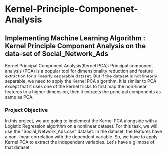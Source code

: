 # Kernel-Principle-Componenet-Analysis
## Implementing Machine Learning Algorithm : Kernel Principle Component Analysis on the data-set of Social_Network_Ads
Kernel Principal Component Analysis(Kernel PCA): Principal component analysis (PCA) is a popular tool for dimensionality reduction and feature extraction for a linearly separable dataset. But if the dataset is not linearly separable, we need to apply the Kernel PCA algorithm. It is similar to PCA except that it uses one of the kernel tricks to first map the non-linear features to a higher dimension, then it extracts the principal components as same as PCA.

### Project Objective

In this project, we are going to implement the Kernel PCA alongside with a Logistic Regression algorithm on a nonlinear dataset. For this task, we will use the "Social_Network_Ads.csv" dataset. In the dataset, the features have a non-linear correlation with the dependent variable. So, we have to apply Kernel PCA to extract the independent variables. Let's have a glimpse of that dataset
